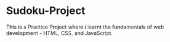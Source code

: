 # Sudoku-Project
This is a Practice Project where i learnt the fundamentals of web development - HTML, CSS, and JavaScript. 
